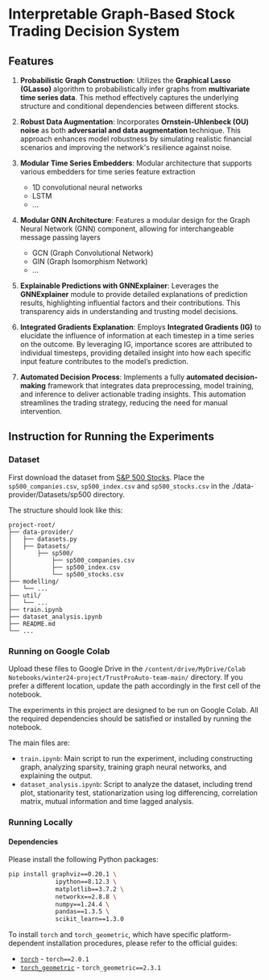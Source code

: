 # Interpretable Graph-Based Stock Trading Decision System

## Features

1. **Probabilistic Graph Construction**: Utilizes the **Graphical Lasso (GLasso)** algorithm to probabilistically infer graphs from **multivariate time series data**. This method effectively captures the underlying structure and conditional dependencies between different stocks.

2. **Robust Data Augmentation**: Incorporates **Ornstein-Uhlenbeck (OU) noise** as both **adversarial and data augmentation** technique. This approach enhances model robustness by simulating realistic financial scenarios and improving the network's resilience against noise.

3. **Modular Time Series Embedders**: Modular architecture that supports various embedders for time series feature extraction
   - 1D convolutional neural networks
   - LSTM
   - ... 

4. **Modular GNN Architecture**: Features a modular design for the Graph Neural Network (GNN) component, allowing for interchangeable message passing layers
   - GCN (Graph Convolutional Network)
   - GIN (Graph Isomorphism Network)
   - ...

5. **Explainable Predictions with GNNExplainer**: Leverages the **GNNExplainer** module to provide detailed explanations of prediction results, highlighting influential factors and their contributions. This transparency aids in understanding and trusting model decisions.

6. **Integrated Gradients Explanation**: Employs **Integrated Gradients (IG)** to elucidate the influence of information at each timestep in a time series on the outcome. By leveraging IG, importance scores are attributed to individual timesteps, providing detailed insight into how each specific input feature contributes to the model’s prediction. 

7. **Automated Decision Process**: Implements a fully **automated decision-making** framework that integrates data preprocessing, model training, and inference to deliver actionable trading insights. This automation streamlines the trading strategy, reducing the need for manual intervention.

## Instruction for Running the Experiments

### Dataset
First download the dataset from [S&P 500 Stocks](https://www.kaggle.com/datasets/andrewmvd/sp-500-stocks). Place the `sp500_companies.csv`, `sp500_index.csv` and `sp500_stocks.csv` in the ./data-provider/Datasets/sp500 directory. 

The structure should look like this:
```
project-root/
├── data-provider/
│   ├── datasets.py
│   ├── Datasets/
│       ├── sp500/
│           ├── sp500_companies.csv
│           ├── sp500_index.csv
│           └── sp500_stocks.csv
├── modelling/
│   └── ...
├── util/
│   └── ...
├── train.ipynb
├── dataset_analysis.ipynb
├── README.md
└── ...
```
### Running on Google Colab

Upload these files to Google Drive in the `/content/drive/MyDrive/Colab Notebooks/winter24-project/TrustProAuto-team-main/` directory. If you prefer a different location, update the path accordingly in the first cell of the notebook.

The experiments in this project are designed to be run on Google Colab. All the required dependencies should be satisfied or installed by running the notebook. 

The main files are:

- `train.ipynb`: Main script to run the experiment, including constructing graph, analyzing sparsity, training graph neural networks, and explaining the output. 
- `dataset_analysis.ipynb`: Script to analyze the dataset, including trend plot, stationarity test, stationarization using log differencing, correlation matrix, mutual information and time lagged analysis.

### Running Locally

#### Dependencies

Please install the following Python packages:

```bash
pip install graphviz==0.20.1 \
             ipython==8.12.3 \
             matplotlib==3.7.2 \
             networkx==2.8.8 \
             numpy==1.24.4 \
             pandas==1.3.5 \
             scikit_learn==1.3.0
```
To install `torch` and `torch_geometric`, which have specific platform-dependent installation procedures, please refer to the official guides:
- [`torch`](https://pytorch.org/get-started/locally/) -  `torch==2.0.1`
- [`torch_geometric`](https://pytorch-geometric.readthedocs.io/en/latest/notes/installation.html) - `torch_geometric==2.3.1`

